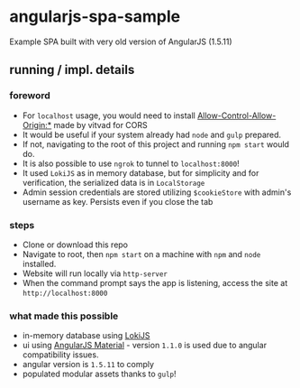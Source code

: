 # angularjs-spa-sample

Example SPA built with very old version of AngularJS (1.5.11)

## running / impl. details

### foreword

* For `localhost` usage, you would need to install [Allow-Control-Allow-Origin:*](https://chrome.google.com/webstore/detail/allow-control-allow-origi/nlfbmbojpeacfghkpbjhddihlkkiljbi) made by vitvad for CORS
* It would be useful if your system already had `node` and `gulp` prepared.
* If not, navigating to the root of this project and running `npm start` would do.
* It is also possible to use `ngrok` to tunnel to `localhost:8000`!
* It used `LokiJS` as in memory database, but for simplicity and for verification, the serialized data is in `LocalStorage`
* Admin session credentials are stored utilizing `$cookieStore` with admin's username as key. Persists even if you close the tab

### steps

* Clone or download this repo
* Navigate to root, then `npm start` on a machine with `npm` and `node` installed.
* Website will run locally via `http-server`
* When the command prompt says the app is listening, access the site at `http://localhost:8000`

### what made this possible

* in-memory database using [LokiJS](https://github.com/techfort/LokiJS)
* ui using [AngularJS Material](https://material.angularjs.org/1.1.0/) - version `1.1.0` is used due to angular compatibility issues.
* angular version is `1.5.11` to comply
* populated modular assets thanks to `gulp`!